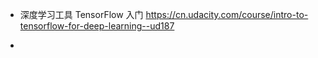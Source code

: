 * 深度学习工具 TensorFlow 入门
https://cn.udacity.com/course/intro-to-tensorflow-for-deep-learning--ud187

* 
